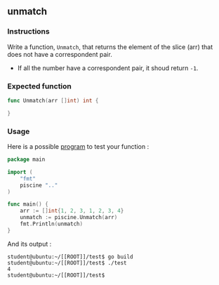 ## unmatch

### Instructions

Write a function, `Unmatch`, that returns the element of the slice (arr) that does not have a correspondent pair.

-   If all the number have a correspondent pair, it shoud return `-1`.

### Expected function

```go
func Unmatch(arr []int) int {

}
```

### Usage

Here is a possible [program](TODO-LINK) to test your function :

```go
package main

import (
	"fmt"
	piscine ".."
)

func main() {
	arr := []int{1, 2, 3, 1, 2, 3, 4}
	unmatch := piscine.Unmatch(arr)
	fmt.Println(unmatch)
}
```

And its output :

```console
student@ubuntu:~/[[ROOT]]/test$ go build
student@ubuntu:~/[[ROOT]]/test$ ./test
4
student@ubuntu:~/[[ROOT]]/test$
```
